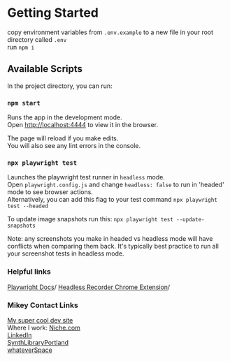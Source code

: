 # Getting Started

copy environment variables from `.env.example` to a new file in your root directory called `.env`\
run `npm i`

## Available Scripts

In the project directory, you can run:

### `npm start`

Runs the app in the development mode.\
Open [http://localhost:4444](http://localhost:4444) to view it in the browser.

The page will reload if you make edits.\
You will also see any lint errors in the console.

### `npx playwright test`

Launches the playwright test runner in `headless` mode. \
Open `playwright.config.js` and change `headless: false` to run in 'headed' mode to see browser actions.\
Alternatively, you can add this flag to your test command `npx playwright test --headed`

To update image snapshots run this: `npx playwright test --update-snapshots`

Note: any screenshots you make in headed vs headless mode will have conflicts when comparing them back. It's typically best practice to run all your screenshot tests in headless mode.

### Helpful links

[Playwright Docs](https://playwright.dev/docs/intro)/
[Headless Recorder Chrome Extension](https://chrome.google.com/webstore/detail/headless-recorder/djeegiggegleadkkbgopoonhjimgehda)/

### Mikey Contact Links

[My super cool dev site](https://michaelromay.dev)\
Where I work: [Niche.com](https://niche.com)\
[LinkedIn](https://www.linkedin.com/in/michaelromay)\
[SynthLibraryPortland](https://synthlibraryportland.com)\
[whateverSpace](http://whateverspace.org)
